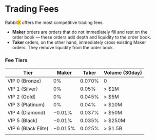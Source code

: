 # Trading Fees

Rabbit<mark style="color:red;">X</mark> offers the most competitive trading fees.

* **Maker** orders are orders that do not immediately fill and rest on the order book — these orders add depth and liquidity to the order book.
* **Taker** orders, on the other hand, immediately cross existing Maker orders. They remove liquidity from the order book.

### Fee Tiers

| Tier                | Maker   | Taker  | Volume (30day) |
| ------------------- | ------- | ------ | -------------- |
| VIP 0 (Bronze)      | 0%      | 0.070% | 0              |
| VIP 1 (Silver)      | 0%      | 0.05%  | > $1M          |
| VIP 2 (Gold)        | 0%      | 0.045% | > $5M          |
| VIP 3 (Platinum)    | 0%      | 0.04%  | > $10M         |
| VIP 4 (Diamond)     | -0.01%  | 0.037% | > $50M         |
| VIP 5 (Black)       | -0.01%  | 0.035% | > $250M        |
| VIP 6 (Black Elite) | -0.015% | 0.025% | > $1.5B        |
|                     |         |        |                |

